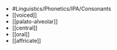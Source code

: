 - #Linguistics/Phonetics/IPA/Consonants
- [[voiced]]
- [[palato-alveolar]]
- [[central]]
- [[oral]]
- [[affricate]]